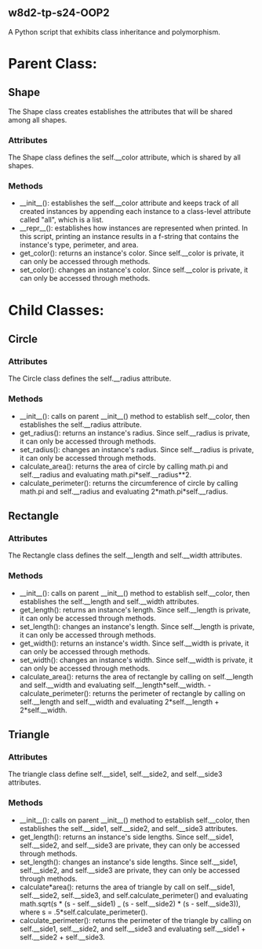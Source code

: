 ## w8d2-tp-s24-OOP2

A Python script that exhibits class inheritance and polymorphism.

# Parent Class:

## Shape

The Shape class creates establishes the attributes that will be shared among all shapes.

### Attributes

The Shape class defines the self.\_\_color attribute, which is shared by all shapes.

### Methods

- \_\_init\_\_(): establishes the self.\_\_color attribute and keeps track of all created instances by appending each instance to a class-level attribute called "all", which is a list.
- \_\_repr\_\_(): establishes how instances are represented when printed. In this script, printing an instance results in a f-string that contains the instance's type, perimeter, and area.
- get_color(): returns an instance's color. Since self.\_\_color is private, it can only be accessed through methods.
- set_color(): changes an instance's color. Since self.\_\_color is private, it can only be accessed through methods.

# Child Classes:

## Circle

### Attributes

The Circle class defines the self.\_\_radius attribute.

### Methods

- \_\_init\_\_(): calls on parent \_\_init\_\_() method to establish self.\_\_color, then establishes the self.\_\_radius attribute.
- get_radius(): returns an instance's radius. Since self.\_\_radius is private, it can only be accessed through methods.
- set_radius(): changes an instance's radius. Since self.\_\_radius is private, it can only be accessed through methods.
- calculate_area(): returns the area of circle by calling math.pi and self.\_\_radius and evaluating math.pi\*self.\_\_radius\*\*2.
- calculate_perimeter(): returns the circumference of circle by calling math.pi and self.\_\_radius and evaluating 2\*math.pi\*self.\_\_radius.

## Rectangle

### Attributes

The Rectangle class defines the self.\_\_length and self.\_\_width attributes.

### Methods

- \_\_init\_\_(): calls on parent \_\_init\_\_() method to establish self.\_\_color, then establishes the self.\_\_length and self.\_\_width attributes.
- get_length(): returns an instance's length. Since self.\_\_length is private, it can only be accessed through methods.
- set_length(): changes an instance's length. Since self.\_\_length is private, it can only be accessed through methods.
- get_width(): returns an instance's width. Since self.\_\_width is private, it can only be accessed through methods.
- set_width(): changes an instance's width. Since self.\_\_width is private, it can only be accessed through methods.
- calculate_area(): returns the area of rectangle by calling on self.\_\_length and self.\_\_width and evaluating self.\_\_length\*self.\_\_width.
  -calculate_perimeter(): returns the perimeter of rectangle by calling on self.\_\_length and self.\_\_width and evaluating 2\*self.\_\_length + 2\*self.\_\_width.

## Triangle

### Attributes

The triangle class define self.\_\_side1, self.\_\_side2, and self.\_\_side3 attributes.

### Methods

- \_\_init\_\_(): calls on parent \_\_init\_\_() method to establish self.\_\_color, then establishes the self.\_\_side1, self.\_\_side2, and self.\_\_side3 attributes.
- get_length(): returns an instance's side lengths. Since self.\_\_side1, self.\_\_side2, and self.\_\_side3 are private, they can only be accessed through methods.
- set_length(): changes an instance's side lengths. Since self.\_\_side1, self.\_\_side2, and self.\_\_side3 are private, they can only be accessed through methods.
- calculate*area(): returns the area of triangle by call on self.\_\_side1, self.\_\_side2, self.\_\_side3, and self.calculate_perimeter() and evaluating math.sqrt(s * (s - self.\_\_side1) \_ (s - self.\_\_side2) \* (s - self.\_\_side3)), where s = .5\*self.calculate_perimeter().
- calculate_perimeter(): returns the perimeter of the triangle by calling on self.\_\_side1, self.\_\_side2, and self.\_\_side3 and evaluating self.\_\_side1 + self.\_\_side2 + self.\_\_side3.

